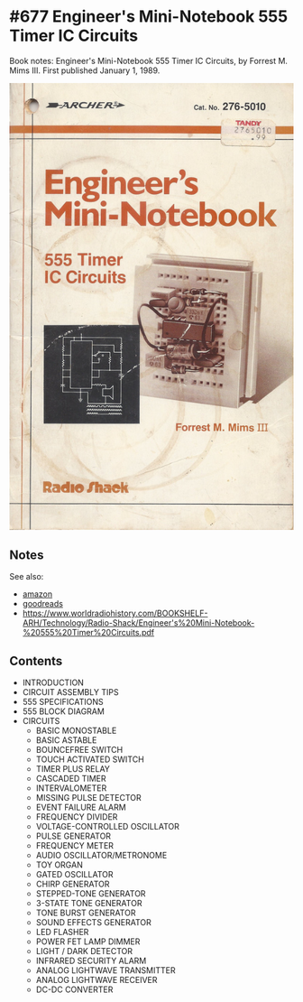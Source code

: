 # #677 Engineer's Mini-Notebook 555 Timer IC Circuits

Book notes: Engineer's Mini-Notebook 555 Timer IC Circuits, by Forrest M. Mims III. First published January 1, 1989.

[![Build](./assets/engineers-mini-notebook-555-timer-ic-circuits_build.jpg?raw=true)](https://amzn.to/3DrYnYT)

## Notes

See also:

* [amazon](https://amzn.to/3DrYnYT)
* [goodreads](https://www.goodreads.com/book/show/12287030-engineer-s-mini-notebook-555-timer-ic-circuits)
* <https://www.worldradiohistory.com/BOOKSHELF-ARH/Technology/Radio-Shack/Engineer's%20Mini-Notebook-%20555%20Timer%20Circuits.pdf>

## Contents

* INTRODUCTION
* CIRCUIT ASSEMBLY TIPS
* 555 SPECIFICATIONS
* 555 BLOCK DIAGRAM
* CIRCUITS
    * BASIC MONOSTABLE
    * BASIC ASTABLE
    * BOUNCEFREE SWITCH
    * TOUCH ACTIVATED SWITCH
    * TIMER PLUS RELAY
    * CASCADED TIMER
    * INTERVALOMETER
    * MISSING PULSE DETECTOR
    * EVENT FAILURE ALARM
    * FREQUENCY DIVIDER
    * VOLTAGE-CONTROLLED OSCILLATOR
    * PULSE GENERATOR
    * FREQUENCY METER
    * AUDIO OSCILLATOR/METRONOME
    * TOY ORGAN
    * GATED OSCILLATOR
    * CHIRP GENERATOR
    * STEPPED-TONE GENERATOR
    * 3-STATE TONE GENERATOR
    * TONE BURST GENERATOR
    * SOUND EFFECTS GENERATOR
    * LED FLASHER
    * POWER FET LAMP DIMMER
    * LIGHT / DARK DETECTOR
    * INFRARED SECURITY ALARM
    * ANALOG LIGHTWAVE TRANSMITTER
    * ANALOG LIGHTWAVE RECEIVER
    * DC-DC CONVERTER
